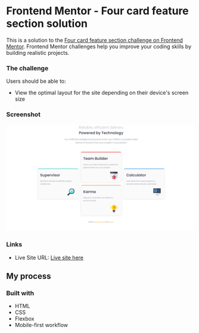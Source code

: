 # Frontend Mentor - Four card feature section solution

This is a solution to the [Four card feature section challenge on Frontend Mentor](https://www.frontendmentor.io/challenges/four-card-feature-section-weK1eFYK). Frontend Mentor challenges help you improve your coding skills by building realistic projects. 

### The challenge

Users should be able to:

- View the optimal layout for the site depending on their device's screen size

### Screenshot

![desktop-screenshot](./screenshot.png)


### Links

- Live Site URL: [Live site here](https://your-live-site-url.com)

## My process

### Built with

- HTML
- CSS
- Flexbox
- Mobile-first workflow


